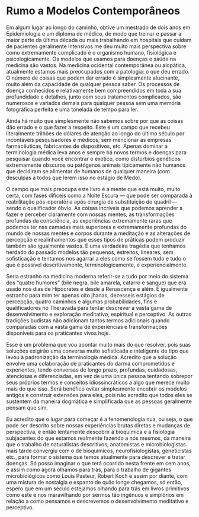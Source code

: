 # Rumo a Modelos Contemporâneos

Em algum lugar ao longo do caminho, obtive um mestrado de dois anos em Epidemiologia e um diploma de médico, de modo que treinar e passar a maior parte da última década ou mais trabalhando em hospitais que cuidam de pacientes geralmente intensivos me deu muito mais perspectiva sobre como extremamente complicado é o organismo humano, fisiológica e psicologicamente. Os modelos que usamos para doenças e saúde na medicina são vastos. Na medicina ocidental contemporânea ou alopática, atualmente estamos mais preocupados com a patologia: o que deu errado. O número de coisas que podem dar errado é simplesmente alucinante, muito além da capacidade de qualquer pessoa saber. Os processos de doença conhecidos e relativamente bem compreendidos em toda a sua profundidade e detalhes, junto com seus tratamentos complicados, são numerosos e variados demais para qualquer pessoa sem uma memória fotográfica perfeita e uma tonelada de tempo para ler.

Ainda há muito que simplesmente não sabemos sobre por que as coisas dão errado e o que fazer a respeito. Este é um campo que recebeu literalmente trilhões de dólares de atenção ao longo do último século por incontáveis ​​pesquisadores e médicos, sem mencionar as empresas farmacêuticas, fabricantes de dispositivos, etc. Apenas dominar a terminologia médica leva anos e sempre há novos termos e doenças para pesquisar quando você encontrar o exótico, como distúrbios genéticos extremamente obscuros ou patógenos animais tipicamente não humanos que decidiram se alimentar de humanos de qualquer maneira (com desculpas a todos que lerem isso no estágio de Medo).

O campo que mais preocupa este livro é a mente que está muito, muito certa, com fases difíceis como a Noite Escura — que pode ser comparada à reabilitação pós-operatória após cirurgia de substituição do quadril — sendo o qualificador óbvio. As coisas incríveis que podemos aprender a fazer e perceber claramente com nossas mentes, as transformações profundas da consciência, as experiências extremamente raras que podemos ter nas camadas mais superiores e extremamente profundas do mundo de nossas mentes e corpos durante a meditação e as alterações de percepção e realinhamentos que esses tipos de práticas podem produzir também são igualmente vastos. É uma verdadeira tragédia que tenhamos herdado do passado modelos tão pequenos, estreitos, lineares, sem sofisticação e tentamos nos agarrar a eles como se fossem tudo e tudo o que é possível descritivamente, terminologicamente, e experiencialmente.

Seria estranho na medicina moderna referir-se a tudo por meio do sistema dos “quatro humores” (bile negra, bile amarela, catarro e sangue) que era usado nos dias de Hipócrates e desde a Renascença e além. É igualmente estranho para mim ter apenas oito jhanas, dezesseis estágios de percepção, quatro caminhos e algumas probabilidades, fins e qualificadores no Theravada para tentar descrever a vasta gama de desenvolvimento e exploração meditativo, espiritual e perceptivo. As outras tradições budistas não adicionam tantos termos adicionais quando comparadas com a vasta gama de experiências e transformações disponíveis para os praticantes vivos hoje.

Esse é um problema que vou apontar muito mais do que resolver, pois suas soluções exigirão uma conversa muito sofisticada e inteligente do tipo que levou à padronização da terminologia médica. Acredito que a solução envolve uma colaboração de praticantes do darma comprometidos e experientes, tendo conversas de longo prazo, profundas, cuidadosas, atenciosas e diferenciadas, em vez de uma única pessoa tentando sobrepor seus próprios termos e conceitos idiossincráticos a algo que merece muito mais do que isso. Será benéfico evitar simplesmente encobrir os modelos antigos e construir extensões para eles, pois não acredito que todos eles se sustentem da maneira dogmática e simplificada que as pessoas geralmente pensam que sim.

Eu acredito que o lugar para começar é a fenomenologia nua, ou seja, o que pode ser descrito sobre nossas experiências brutas diretas e mudanças de perspectiva, e então lentamente descobrir a bioquímica e a fisiologia subjacentes do que estamos realmente fazendo a nós mesmos, da maneira que o trabalho de naturalistas descritivos, anatomistas e microbiologistas mais tarde convergiu com o de bioquímicos, neurofisiologistas, geneticistas etc., para formar o sistema que temos atualmente para descrever e tratar doenças. Só posso imaginar o que terá ocorrido nesta frente em cem anos, e assim como agora olhamos para trás, para o trabalho de gigantes microbiológicos como Louis Pasteur, Robert Koch e assim por diante, com uma mistura de nostalgia e espanto de quão longe chegamos, só então, espero que em um século estejamos olhando para trás em livros primitivos como este e nos maravilhando por sermos tão ingênuos e simplórios em relação a como pensamos e descrevemos o desenvolvimento meditativo e perceptivo.
